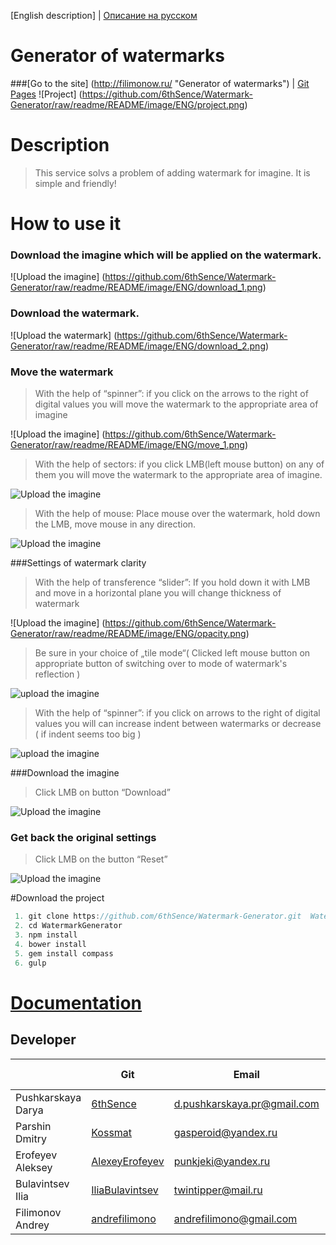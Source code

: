 [English description] | [Описание на русском](https://github.com/6thSence/Watermark-Generator/tree/readme/README/RU)# Generator of watermarks###[Go to the site] (http://filimonow.ru/ "Generator of watermarks") | [Git Pages](http://6thsence.github.io/Watermark-Generator/ "Watermark Generator")![Project] (https://github.com/6thSence/Watermark-Generator/raw/readme/README/image/ENG/project.png)# Description>This service solvs a problem of adding watermark for imagine. It is simple and friendly!# How to use it### Download the imagine which will be applied on the watermark.![Upload the imagine] (https://github.com/6thSence/Watermark-Generator/raw/readme/README/image/ENG/download_1.png)### Download the watermark.![Upload the watermark] (https://github.com/6thSence/Watermark-Generator/raw/readme/README/image/ENG/download_2.png)### Move the watermark> With the help of “spinner”: if you click on the arrows to the right of digital values you will move the watermark to the appropriate area of imagine   ![Upload the imagine] (https://github.com/6thSence/Watermark-Generator/raw/readme/README/image/ENG/move_1.png)> With the help of sectors: if you click LMB(left mouse button) on any of them you will move the watermark to the appropriate area of imagine.![Upload the imagine](https://github.com/6thSence/Watermark-Generator/raw/readme/README/image/ENG/move_2.png)> With the help of mouse: Place mouse over the watermark, hold down the LMB, move mouse in any direction.![Upload the imagine](https://github.com/6thSence/Watermark-Generator/raw/readme/README/image/ENG/move_3.png)###Settings of watermark clarity> With the help of transference “slider”: If you hold down it with LMB and move in a horizontal plane you will change thickness of watermark![Upload the imagine] (https://github.com/6thSence/Watermark-Generator/raw/readme/README/image/ENG/opacity.png)>Be sure in your choice of „tile mode“( Clicked left mouse button on appropriate button of switching over to mode of watermark's reflection )![upload the imagine](https://github.com/6thSence/Watermark-Generator/raw/readme/README/image/ENG/tiling_1.png)>With the help of “spinner”: if you click on arrows to the right of digital values you will can increase indent between watermarks or decrease ( if indent seems too big )![upload the imagine](https://github.com/6thSence/Watermark-Generator/raw/readme/README/image/ENG/tiling_2.png)###Download the imagine> Click LMB on button “Download”![Upload the imagine](https://github.com/6thSence/Watermark-Generator/raw/readme/README/image/ENG/download.png)### Get back the original settings>Click LMB on the button “Reset”![Upload the imagine](https://github.com/6thSence/Watermark-Generator/raw/readme/README/image/ENG/reset.png)#Download the project``` js 1. git clone https://github.com/6thSence/Watermark-Generator.git  WatermarkGenerator 2. cd WatermarkGenerator 3. npm install 4. bower install 5. gem install compass 6. gulp```  # [Documentation](https://github.com/6thSence/Watermark-Generator/blob/readme/README/ENG/documentation.md)## Developer|            | Git | Email | Work in the project || ---------- | --- | ----- | ---------------- || Pushkarskaya Darya  | [6thSence](https://github.com/6thSence) | d.pushkarskaya.pr@gmail.com | Teamleader  || Parshin Dmitry | [Kossmat](https://github.com/Kossmat) | gasperoid@yandex.ru | Frontend-developer || Erofeyev Aleksey  | [AlexeyErofeyev](https://github.com/AlexeyErofeyev) | punkjeki@yandex.ru | JS-developer || Bulavintsev Ilia  | [IliaBulavintsev](https://github.com/IliaBulavintsev) | twintipper@mail.ru | JS-developer || Filimonov Andrey | [andrefilimono](https://github.com/andrefilimono) | andrefilimono@gmail.com | PHP-developer | 